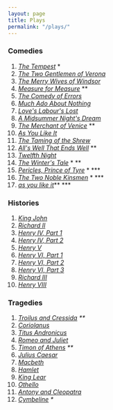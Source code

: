 ```yaml
---
layout: page
title: Plays
permalink: "/plays/"
---
```


<tr>
<td style="width: 33.33%;text-align:left;vertical-align:top;">
<h3><span class="mw-headline" id="Comedies">Comedies</span><span class="mw-editsection"><span class="mw-editsection-bracket"></span></span></span></h3>
<ol>
<li><i><a href="/wiki/The_Tempest_(play)" title="The Tempest (play)" class="mw-redirect">The Tempest</a></i> *</li>
<li><i><a href="/wiki/The_Two_Gentlemen_of_Verona" title="The Two Gentlemen of Verona">The Two Gentlemen of Verona</a></i></li>
<li><i><a href="/wiki/The_Merry_Wives_of_Windsor" title="The Merry Wives of Windsor">The Merry Wives of Windsor</a></i></li>
<li><i><a href="/wiki/Measure_for_Measure" title="Measure for Measure">Measure for Measure</a></i> **</li>
<li><i><a href="/wiki/The_Comedy_of_Errors" title="The Comedy of Errors">The Comedy of Errors</a></i></li>
<li><i><a href="/wiki/Much_Ado_About_Nothing" title="Much Ado About Nothing">Much Ado About Nothing</a></i></li>
<li><i><a href="/wiki/Love%27s_Labour%27s_Lost" title="Love's Labour's Lost">Love's Labour's Lost</a></i></li>
<li><i><a href="/wiki/A_Midsummer_Night%27s_Dream" title="A Midsummer Night's Dream">A Midsummer Night's Dream</a></i></li>
<li><i><a href="/wiki/The_Merchant_of_Venice" title="The Merchant of Venice">The Merchant of Venice</a></i> **</li>
<li><i><a href="/wiki/As_You_Like_It" title="As You Like It">As You Like It</a></i></li>
<li><i><a href="/wiki/The_Taming_of_the_Shrew" title="The Taming of the Shrew">The Taming of the Shrew</a></i></li>
<li><i><a href="/wiki/All%27s_Well_That_Ends_Well" title="All's Well That Ends Well">All's Well That Ends Well</a></i> **</li>
<li><i><a href="/wiki/Twelfth_Night" title="Twelfth Night">Twelfth Night</a></i></li>
<li><i><a href="/wiki/The_Winter%27s_Tale" title="The Winter's Tale">The Winter's Tale</a></i> * **</li>
<li><i><a href="/wiki/Pericles,_Prince_of_Tyre" title="Pericles, Prince of Tyre">Pericles, Prince of Tyre</a></i> * ***</li>
<li><i><a href="/wiki/The_Two_Noble_Kinsmen" title="The Two Noble Kinsmen">The Two Noble Kinsmen</a></i> * ***</li>
<li><i><a href="/wiki/As_you_like_it" title="As you like it" class="mw-redirect">as you like it</a></i>** ***</li>
</ol>
</td>
<td style="width: 33.33%;text-align:left;vertical-align:top;">
<h3><span class="mw-headline" id="Histories">Histories</span><span class="mw-editsection"><span class="mw-editsection-bracket"></span></span></span></h3>
<ol>
<li><i><a href="/wiki/The_Life_and_Death_of_King_John" title="The Life and Death of King John" class="mw-redirect">King John</a></i></li>
<li><i><a href="/wiki/Richard_II_(play)" title="Richard II (play)">Richard II</a></i></li>
<li><i><a href="/wiki/Henry_IV,_Part_1" title="Henry IV, Part 1">Henry IV, Part 1</a></i></li>
<li><i><a href="/wiki/Henry_IV,_Part_2" title="Henry IV, Part 2">Henry IV, Part 2</a></i></li>
<li><i><a href="/wiki/Henry_V_(play)" title="Henry V (play)">Henry V</a></i></li>
<li><i><a href="/wiki/Henry_VI,_Part_1" title="Henry VI, Part 1">Henry VI, Part 1</a></i></li>
<li><i><a href="/wiki/Henry_VI,_Part_2" title="Henry VI, Part 2">Henry VI, Part 2</a></i></li>
<li><i><a href="/wiki/Henry_VI,_Part_3" title="Henry VI, Part 3">Henry VI, Part 3</a></i></li>
<li><i><a href="/wiki/Richard_III_(play)" title="Richard III (play)">Richard III</a></i></li>
<li><i><a href="/wiki/Henry_VIII_(play)" title="Henry VIII (play)">Henry VIII</a></i></li>
</ol>
</td>
<td style="width: 33.33%;text-align:left;vertical-align:top;">
<h3><span class="mw-headline" id="Tragedies">Tragedies</span><span class="mw-editsection"></span></span></h3>
<ol>
<li><i><a href="/wiki/Troilus_and_Cressida" title="Troilus and Cressida">Troilus and Cressida</a> **</i></li>
<li><i><a href="/wiki/Coriolanus" title="Coriolanus">Coriolanus</a></i></li>
<li><i><a href="/wiki/Titus_Andronicus" title="Titus Andronicus">Titus Andronicus</a></i></li>
<li><i><a href="/wiki/Romeo_and_Juliet" title="Romeo and Juliet">Romeo and Juliet</a></i></li>
<li><i><a href="/wiki/Timon_of_Athens" title="Timon of Athens">Timon of Athens</a> **</i></li>
<li><i><a href="/wiki/Julius_Caesar_(play)" title="Julius Caesar (play)">Julius Caesar</a></i></li>
<li><i><a href="/wiki/Macbeth" title="Macbeth">Macbeth</a></i></li>
<li><i><a href="/wiki/Hamlet" title="Hamlet">Hamlet</a></i></li>
<li><i><a href="/wiki/King_Lear" title="King Lear">King Lear</a></i></li>
<li><i><a href="/wiki/Othello" title="Othello">Othello</a></i></li>
<li><i><a href="/wiki/Antony_and_Cleopatra" title="Antony and Cleopatra">Antony and Cleopatra</a></i></li>
<li><i><a href="/wiki/Cymbeline" title="Cymbeline">Cymbeline</a> *</i></li>
</ol>
</td>
</tr>
